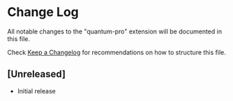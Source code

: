 # Change Log

All notable changes to the "quantum-pro" extension will be documented in this file.

Check [Keep a Changelog](http://keepachangelog.com/) for recommendations on how to structure this file.

## [Unreleased]

- Initial release
